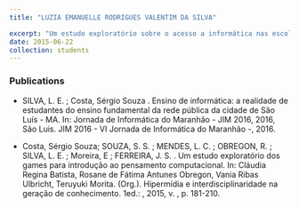 ```yaml
---
title: "LUZIA EMANUELLE RODRIGUES VALENTIM DA SILVA"

excerpt: "Um estudo exploratório sobre o acesso a informática nas escolas públicas de Ensino Fundamental e Médio próximas à Universidade Federal do Maranhão"
date: 2015-06-22
collection: students
---
```


### Publications

* SILVA, L. E. ; Costa, Sérgio Souza . Ensino de informática: a realidade de estudantes do ensino fundamental da rede pública da cidade de São Luís - MA. In: Jornada de Informática do Maranhão - JIM 2016, 2016, São Luis. JIM 2016 - VI Jornada de Informática do Maranhão -, 2016.


* Costa, Sérgio Souza; SOUZA, S. S. ; MENDES, L. C. ; OBREGON, R. ; SILVA, L. E. ; Moreira, E ; FERREIRA, J. S. . Um estudo exploratório dos games para introdução ao pensamento computacional. In: Cláudia Regina Batista, Rosane de Fátima Antunes Obregon, Vania Ribas Ulbricht, Teruyuki Morita. (Org.). Hipermídia e interdisciplinaridade na geração de conhecimento. 1ed.: , 2015, v. , p. 181-210.